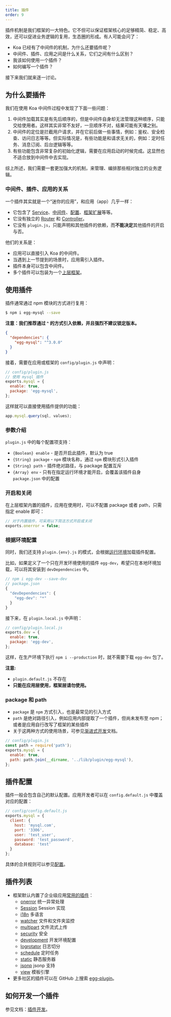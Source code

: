 ```yaml
---
title: 插件
order: 9
---
```


插件机制是我们框架的一大特色。它不但可以保证框架核心的足够精简、稳定、高效，还可以促进业务逻辑的复用，生态圈的形成。有人可能会问了：

- Koa 已经有了中间件的机制，为什么还要插件呢？
- 中间件、插件、应用之间是什么关系，它们之间有什么区别？
- 我该如何使用一个插件？
- 如何编写一个插件？

接下来我们就来逐一讨论。
## 为什么要插件

我们在使用 Koa 中间件过程中发现了下面一些问题：

1. 中间件加载其实是有先后顺序的，但是中间件自身却无法管理这种顺序，只能交给使用者。这样其实非常不友好，一旦顺序不对，结果可能有天壤之别。
2. 中间件的定位是拦截用户请求，并在它前后做一些事情，例如：鉴权、安全检查、访问日志等等。但实际情况是，有些功能是和请求无关的，例如：定时任务、消息订阅、后台逻辑等等。
3. 有些功能包含非常复杂的初始化逻辑，需要在应用启动的时候完成。这显然也不适合放到中间件中去实现。

综上所述，我们需要一套更加强大的机制，来管理、编排那些相对独立的业务逻辑。

### 中间件、插件、应用的关系

一个插件其实就是一个“迷你的应用”，和应用（app）几乎一样：

- 它包含了 [Service](./service.md)、[中间件](./middleware.md)、[配置](./config.md)、[框架扩展](./extend.md)等等。
- 它没有独立的 [Router](./router.md) 和 [Controller](./controller.md)。
- 它没有 `plugin.js`，只能声明和其他插件的依赖，而**不能决定**其他插件的开启与否。

他们的关系是：

- 应用可以直接引入 Koa 的中间件。
- 当遇到上一节提到的场景时，应用需引入插件。
- 插件本身可以包含中间件。
- 多个插件可以包装为一个[上层框架](../advanced/framework.md)。
## 使用插件

插件通常通过 npm 模块的方式进行复用：

```bash
$ npm i egg-mysql --save
```

**注意：我们推荐通过 `^` 的方式引入依赖，并且强烈不建议锁定版本。**

```json
{
  "dependencies": {
    "egg-mysql": "^3.0.0"
  }
}
```

接着，需要在应用或框架的 `config/plugin.js` 中声明：

```js
// config/plugin.js
// 使用 mysql 插件
exports.mysql = {
  enable: true,
  package: 'egg-mysql',
};
```

这样就可以直接使用插件提供的功能：

```js
app.mysql.query(sql, values);
```

### 参数介绍

`plugin.js` 中的每个配置项支持：

- `{Boolean} enable` - 是否开启此插件，默认为 true
- `{String} package` - `npm` 模块名称，通过 `npm` 模块形式引入插件
- `{String} path` - 插件绝对路径，与 package 配置互斥
- `{Array} env` - 只有在指定运行环境才能开启，会覆盖该插件自身 `package.json` 中的配置

### 开启和关闭

在上层框架内置的插件，应用在使用时，可以不配置 package 或者 path，只需指定 enable 即可：

```js
// 对于内置插件，可采用以下简洁方式开启或关闭
exports.onerror = false;
```

### 根据环境配置

同时，我们还支持 `plugin.{env}.js` 的模式，会根据[运行环境](../basics/env.md)加载插件配置。

比如，如果定义了一个只在开发环境使用的插件 `egg-dev`，希望只在本地环境加载，可以将其安装到 `devDependencies` 中。

```js
// npm i egg-dev --save-dev
// package.json
{
  "devDependencies": {
    "egg-dev": "*"
  }
}
```

接下来，在 `plugin.local.js` 中声明：

```js
// config/plugin.local.js
exports.dev = {
  enable: true,
  package: 'egg-dev',
};
```

这样，在生产环境下执行 `npm i --production` 时，就不需要下载 `egg-dev` 包了。

**注意:**

- `plugin.default.js` 不存在 
- **只能在应用层使用，框架层请勿使用。**

### package 和 path

- `package` 是 `npm` 方式引入，也是最常见的引入方式
- `path` 是绝对路径引入，例如应用内部提取了一个插件，但尚未发布至 npm；或者是应用自行改写了框架的某些插件
- 关于这两种方式的使用场景，可参见[渐进式开发](../intro/progressive.md)文档。

```js
// config/plugin.js
const path = require('path');
exports.mysql = {
  enable: true,
  path: path.join(__dirname, '../lib/plugin/egg-mysql'),
};
```
## 插件配置

插件一般会包含自己的默认配置。应用开发者可以在 `config.default.js` 中覆盖对应的配置：

```js
// config/config.default.js
exports.mysql = {
  client: {
    host: 'mysql.com',
    port: '3306',
    user: 'test_user',
    password: 'test_password',
    database: 'test'
  }
};
```

具体的合并规则可以参见[配置](./config.md)。
## 插件列表

- 框架默认内置了企业级应用[常用的插件](https://eggjs.org/zh-cn/plugins/)：
  - [onerror](https://github.com/eggjs/egg-onerror) 统一异常处理
  - [Session](https://github.com/eggjs/egg-session) Session 实现
  - [i18n](https://github.com/eggjs/egg-i18n) 多语言
  - [watcher](https://github.com/eggjs/egg-watcher) 文件和文件夹监控
  - [multipart](https://github.com/eggjs/egg-multipart) 文件流式上传
  - [security](https://github.com/eggjs/egg-security) 安全
  - [development](https://github.com/eggjs/egg-development) 开发环境配置
  - [logrotator](https://github.com/eggjs/egg-logrotator) 日志切分
  - [schedule](https://github.com/eggjs/egg-schedule) 定时任务
  - [static](https://github.com/eggjs/egg-static) 静态服务器
  - [jsonp](https://github.com/eggjs/egg-jsonp) jsonp 支持
  - [view](https://github.com/eggjs/egg-view) 模板引擎
- 更多社区的插件可以在 GitHub 上搜索 [egg-plugin](https://github.com/topics/egg-plugin)。

## 如何开发一个插件

参见文档：[插件开发](../advanced/plugin.md)。
